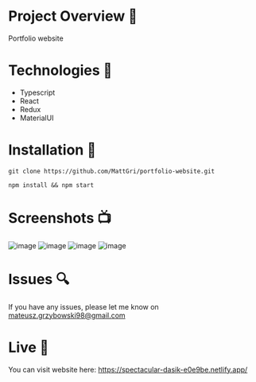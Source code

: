 # Project Overview 🎉
Portfolio website

# Technologies 🔧

- Typescript
- React
- Redux
- MaterialUI

# Installation 💾

`git clone https://github.com/MattGri/portfolio-website.git`

`npm install && npm start`

# Screenshots 📺
![image](https://user-images.githubusercontent.com/61913031/232426659-95af718d-4295-4cbf-ae24-5477e0c6e800.png)
![image](https://github.com/MattGri/portfolio-website/assets/61913031/11c7b810-4c76-4e68-b874-6d0233116534)
![image](https://user-images.githubusercontent.com/61913031/232426714-9585b0f8-f2d5-4528-bbfc-0e4ef8930ba4.png)
![image](https://user-images.githubusercontent.com/61913031/232426761-6f1e84a2-7f2a-4bc1-bff0-e152846c2265.png)



# Issues 🔍

If you have any issues, please let me know on mateusz.grzybowski98@gmail.com

# Live 📍

You can visit website here: https://spectacular-dasik-e0e9be.netlify.app/

